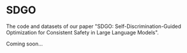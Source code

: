 # SDGO
The code and datasets of our paper "SDGO: Self-Discrimination-Guided Optimization for Consistent Safety in Large Language Models".

Coming soon...
